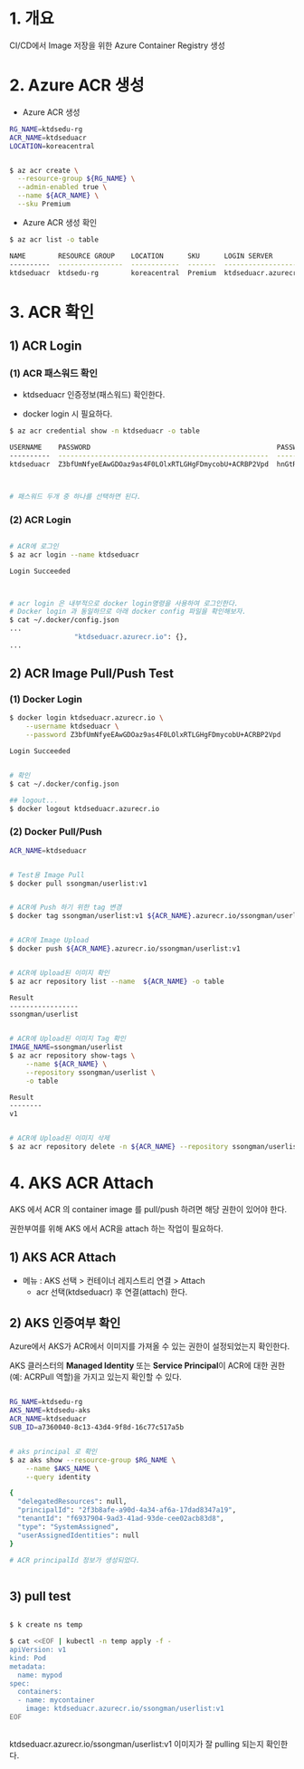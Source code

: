 # 1. 개요

CI/CD에서 Image 저장을 위한 Azure Container Registry  생성





#  2. Azure ACR 생성

* Azure ACR 생성

```sh
RG_NAME=ktdsedu-rg
ACR_NAME=ktdseduacr
LOCATION=koreacentral


$ az acr create \
  --resource-group ${RG_NAME} \
  --admin-enabled true \
  --name ${ACR_NAME} \
  --sku Premium

```

* Azure ACR 생성 확인

```sh
$ az acr list -o table

NAME        RESOURCE GROUP    LOCATION      SKU      LOGIN SERVER           CREATION DATE         ADMIN ENABLED
----------  ----------------  ------------  -------  ---------------------  --------------------  ---------------
ktdseduacr  ktdsedu-rg        koreacentral  Premium  ktdseduacr.azurecr.io  2024-10-01T10:57:13Z  True


```





# 3. ACR 확인



## 1) ACR Login



### (1) ACR 패스워드 확인

* ktdseduacr 인증정보(패스워드) 확인한다.

* docker login 시 필요하다.

```sh
$ az acr credential show -n ktdseduacr -o table

USERNAME    PASSWORD                                              PASSWORD2
----------  ----------------------------------------------------  ----------------------------------------------------
ktdseduacr  Z3bfUmNfyeEAwGDOaz9as4F0LOlxRTLGHgFDmycobU+ACRBP2Vpd  hnGtR+d3uqUGulnuJgygqgCYwVdbdrZJO2+jxpnkmg+ACRC1Nu/7



# 패스워드 두개 중 하나를 선택하면 된다.

```



### (2) ACR Login

```sh

# ACR에 로그인
$ az acr login --name ktdseduacr

Login Succeeded



# acr login 은 내부적으로 docker login명령을 사용하여 로그인한다.
# Docker login 과 동일하므로 아래 docker config 파일을 확인해보자.
$ cat ~/.docker/config.json
...
                "ktdseduacr.azurecr.io": {},
...


```





## 2) ACR Image Pull/Push Test



### (1) Docker Login

```sh
$ docker login ktdseduacr.azurecr.io \
    --username ktdseduacr \
    --password Z3bfUmNfyeEAwGDOaz9as4F0LOlxRTLGHgFDmycobU+ACRBP2Vpd

Login Succeeded


# 확인
$ cat ~/.docker/config.json

## logout...
$ docker logout ktdseduacr.azurecr.io

```



### (2) Docker Pull/Push

```sh
ACR_NAME=ktdseduacr


# Test용 Image Pull
$ docker pull ssongman/userlist:v1


# ACR에 Push 하기 위한 tag 변경
$ docker tag ssongman/userlist:v1 ${ACR_NAME}.azurecr.io/ssongman/userlist:v1


# ACR에 Image Upload
$ docker push ${ACR_NAME}.azurecr.io/ssongman/userlist:v1


# ACR에 Upload된 이미지 확인
$ az acr repository list --name  ${ACR_NAME} -o table

Result
-----------------
ssongman/userlist


# ACR에 Upload된 이미지 Tag 확인
IMAGE_NAME=ssongman/userlist
$ az acr repository show-tags \
    --name ${ACR_NAME} \
    --repository ssongman/userlist \
    -o table

Result
--------
v1


# ACR에 Upload된 이미지 삭제
$ az acr repository delete -n ${ACR_NAME} --repository ssongman/userlist -y

```





# 4. AKS ACR Attach

AKS 에서 ACR 의 container image 를 pull/push 하려면 해당 권한이 있어야 한다. 

권한부여를 위해 AKS 에서 ACR을 attach 하는 작업이 필요하다.



## 1) AKS ACR Attach

* 메뉴 : AKS 선택 > 컨테이너 레지스트리 연결 > Attach
  * acr 선택(ktdseduacr) 후 연결(attach) 한다.





## 2) AKS 인증여부 확인

Azure에서 AKS가 ACR에서 이미지를 가져올 수 있는 권한이 설정되었는지 확인한다.

AKS 클러스터의 **Managed Identity** 또는 **Service Principal**이 ACR에 대한 권한(예: ACRPull 역할)을 가지고 있는지 확인할 수 있다.

```sh

RG_NAME=ktdsedu-rg
AKS_NAME=ktdsedu-aks
ACR_NAME=ktdseduacr
SUB_ID=a7360040-8c13-43d4-9f8d-16c77c517a5b


# aks principal 로 확인
$ az aks show --resource-group $RG_NAME \
    --name $AKS_NAME \
    --query identity

{
  "delegatedResources": null,
  "principalId": "2f3b8afe-a90d-4a34-af6a-17dad8347a19",
  "tenantId": "f6937904-9ad3-41ad-93de-cee02acb83d8",
  "type": "SystemAssigned",
  "userAssignedIdentities": null
}

# ACR principalId 정보가 생성되었다.



```





## 3) pull test

```sh

$ k create ns temp

$ cat <<EOF | kubectl -n temp apply -f -
apiVersion: v1
kind: Pod
metadata:
  name: mypod
spec:
  containers:
  - name: mycontainer
    image: ktdseduacr.azurecr.io/ssongman/userlist:v1
EOF
    
```



ktdseduacr.azurecr.io/ssongman/userlist:v1 이미지가 잘 pulling 되는지 확인한다.

